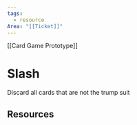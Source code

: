 ```yaml
---
tags:
  - resource
Area: "[[Ticket]]"
---
```


[[Card Game Prototype]]
# Slash
Discard all cards that are not the trump suit

## Resources
